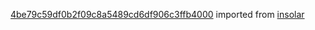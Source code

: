 [4be79c59df0b2f09c8a5489cd6df906c3ffb4000](https://github.com/insolar/insolar/commit/4be79c59df0b2f09c8a5489cd6df906c3ffb4000) imported from [insolar](https://github.com/insolar/insolar)
